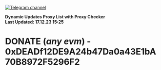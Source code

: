 [![Telegram channel](https://img.shields.io/endpoint?url=https://runkit.io/damiankrawczyk/telegram-badge/branches/master?url=https://t.me/n4z4v0d)](https://t.me/n4z4v0d) 

**Dynamic Updates Proxy List with Proxy Checker**  
**Last Updated: 17.12.23 15:25**

# DONATE (_any evm_) - 0xDEADf12DE9A24b47Da0a43E1bA70B8972F5296F2
